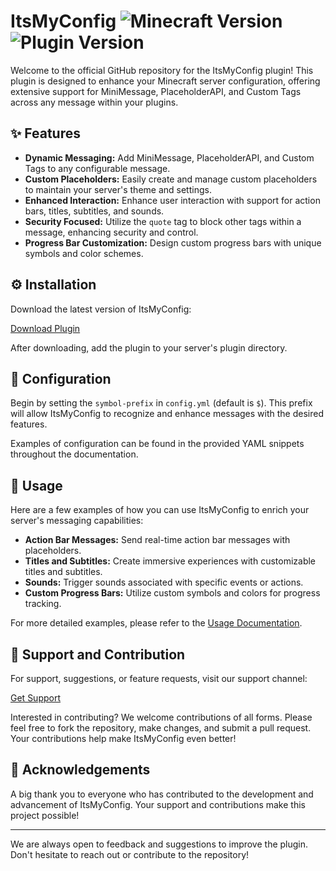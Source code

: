# ItsMyConfig ![Minecraft Version](https://img.shields.io/badge/Minecraft-1.16.5+-blue.svg) ![Plugin Version](https://img.shields.io/badge/version-4.0.0-green.svg)

Welcome to the official GitHub repository for the ItsMyConfig plugin! This plugin is designed to enhance your Minecraft server configuration, offering extensive support for MiniMessage, PlaceholderAPI, and Custom Tags across any message within your plugins.

## :sparkles: Features

- **Dynamic Messaging:** Add MiniMessage, PlaceholderAPI, and Custom Tags to any configurable message.
- **Custom Placeholders:** Easily create and manage custom placeholders to maintain your server's theme and settings.
- **Enhanced Interaction:** Enhance user interaction with support for action bars, titles, subtitles, and sounds.
- **Security Focused:** Utilize the `quote` tag to block other tags within a message, enhancing security and control.
- **Progress Bar Customization:** Design custom progress bars with unique symbols and color schemes.

## :gear: Installation

Download the latest version of ItsMyConfig:

[Download Plugin](https://builtbybit.com/resources/24606/)

After downloading, add the plugin to your server's plugin directory.

## :wrench: Configuration

Begin by setting the `symbol-prefix` in `config.yml` (default is `$`). This prefix will allow ItsMyConfig to recognize and enhance messages with the desired features.

Examples of configuration can be found in the provided YAML snippets throughout the documentation.

## :rocket: Usage

Here are a few examples of how you can use ItsMyConfig to enrich your server's messaging capabilities:

- **Action Bar Messages:** Send real-time action bar messages with placeholders.
- **Titles and Subtitles:** Create immersive experiences with customizable titles and subtitles.
- **Sounds:** Trigger sounds associated with specific events or actions.
- **Custom Progress Bars:** Utilize custom symbols and colors for progress tracking.

For more detailed examples, please refer to the [Usage Documentation](https://docs.itsme.to/itsmyconfig).

## :handshake: Support and Contribution

For support, suggestions, or feature requests, visit our support channel:

[Get Support](https://gg.itsme.to)

Interested in contributing? We welcome contributions of all forms. Please feel free to fork the repository, make changes, and submit a pull request. Your contributions help make ItsMyConfig even better!

## :clap: Acknowledgements

A big thank you to everyone who has contributed to the development and advancement of ItsMyConfig. Your support and contributions make this project possible!

---

We are always open to feedback and suggestions to improve the plugin. Don't hesitate to reach out or contribute to the repository!
